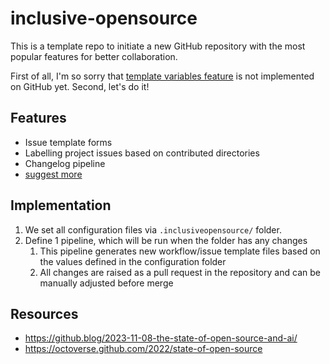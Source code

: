 # inclusive-opensource
This is a template repo to initiate a new GitHub repository with the most popular features for better collaboration.

First of all, I'm so sorry that [template variables feature](https://github.com/orgs/community/discussions/5336) is not implemented on GitHub yet. Second, let's do it!

## Features
- Issue template forms
- Labelling project issues based on contributed directories
- Changelog pipeline
- [suggest more](https://github.com/maZahaca/inclusive-opensource/discussions/1)

## Implementation
1. We set all configuration files via `.inclusiveopensource/` folder.
2. Define 1 pipeline, which will be run when the folder has any changes
   1. This pipeline generates new workflow/issue template files based on the values defined in the configuration folder
   2. All changes are raised as a pull request in the repository and can be manually adjusted before merge

## Resources
- https://github.blog/2023-11-08-the-state-of-open-source-and-ai/
- https://octoverse.github.com/2022/state-of-open-source
